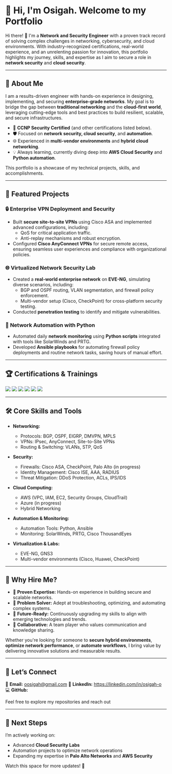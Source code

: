# 🚀 Hi, I'm Osigah. Welcome to my Portfolio

Hi there! 👋 I'm a **Network and Security Engineer** with a proven track record of solving complex challenges in networking, cybersecurity, and cloud environments. With industry-recognized certifications, real-world experience, and an unrelenting passion for innovation, this portfolio highlights my journey, skills, and expertise as I aim to secure a role in **network security** and **cloud security**.  

---

## 🎯 **About Me**  

I am a results-driven engineer with hands-on experience in designing, implementing, and securing **enterprise-grade networks**. My goal is to bridge the gap between **traditional networking** and the **cloud-first world**, leveraging cutting-edge tools and best practices to build resilient, scalable, and secure infrastructures.  

- 🌟 **CCNP Security Certified** (and other certifications listed below).  
- 🛡️ Focused on **network security, cloud security**, and **automation**.  
- 🌐 Experienced in **multi-vendor environments** and **hybrid cloud networking**.  
- 💡 Always learning, currently diving deep into **AWS Cloud Security** and **Python automation**.  

This portfolio is a showcase of my technical projects, skills, and accomplishments.  

---

## 📂 **Featured Projects**  

### 🔒 **Enterprise VPN Deployment and Security**  
- Built **secure site-to-site VPNs** using Cisco ASA and implemented advanced configurations, including:  
  - QoS for critical application traffic.  
  - Anti-replay mechanisms and robust encryption.  
- Configured **Cisco AnyConnect VPNs** for secure remote access, ensuring seamless user experiences and compliance with organizational policies.  

### 🌐 **Virtualized Network Security Lab**  
- Created a **real-world enterprise network** on **EVE-NG**, simulating diverse scenarios, including:  
  - BGP and OSPF routing, VLAN segmentation, and firewall policy enforcement.  
  - Multi-vendor setup (Cisco, CheckPoint) for cross-platform security testing.  
- Conducted **penetration testing** to identify and mitigate vulnerabilities.  

### 🤖 **Network Automation with Python**  
- Automated daily **network monitoring** using **Python scripts** integrated with tools like SolarWinds and PRTG.  
- Developed **Ansible playbooks** for automating firewall policy deployments and routine network tasks, saving hours of manual effort.  

---

## 🏆 **Certifications & Trainings**

<div>

<img src="https://img.shields.io/badge/-CCNP%20Security-005FCC?&style=for-the-badge&logo=Cisco&logoColor=white" />

<img src="https://img.shields.io/badge/-SCOR%20(350--701)-005FCC?&style=for-the-badge&logo=Cisco&logoColor=white" />

<img src="https://img.shields.io/badge/-SVPN%20(300--730)-005FCC?&style=for-the-badge&logo=Cisco&logoColor=white" />

<img src="https://img.shields.io/badge/-CCNA-005FCC?&style=for-the-badge&logo=Cisco&logoColor=white" />

<img src="https://img.shields.io/badge/-Udacity%20Data%20Analyst%20Nanodegree-02B3E4?&style=for-the-badge&logo=Udacity&logoColor=white" />

<img src="https://img.shields.io/badge/-AWS%20Security%20Engineering%20Training-FF9900?&style=for-the-badge&logo=Amazon%20AWS&logoColor=white" />

</div>

---

## 🛠️ **Core Skills and Tools**  

- **Networking:**  
  - Protocols: BGP, OSPF, EIGRP, DMVPN, MPLS  
  - VPNs: IPsec, AnyConnect, Site-to-Site VPNs  
  - Routing & Switching: VLANs, STP, QoS  

- **Security:**  
  - Firewalls: Cisco ASA, CheckPoint, Palo Alto (in progress)  
  - Identity Management: Cisco ISE, AAA, RADIUS  
  - Threat Mitigation: DDoS Protection, ACLs, IPS/IDS  

- **Cloud Computing:**  
  - AWS (VPC, IAM, EC2, Security Groups, CloudTrail)  
  - Azure (in progress)  
  - Hybrid Networking  

- **Automation & Monitoring:**  
  - Automation Tools: Python, Ansible  
  - Monitoring: SolarWinds, PRTG, Cisco ThousandEyes  

- **Virtualization & Labs:**  
  - EVE-NG, GNS3  
  - Multi-vendor environments (Cisco, Huawei, CheckPoint)  

---

## 🌟 **Why Hire Me?**  

- 💼 **Proven Expertise:** Hands-on experience in building secure and scalable networks.  
- 🔧 **Problem Solver:** Adept at troubleshooting, optimizing, and automating complex systems.  
- 🚀 **Future-Ready:** Continuously upgrading my skills to align with emerging technologies and trends.  
- 🤝 **Collaborative:** A team player who values communication and knowledge sharing.  

Whether you're looking for someone to **secure hybrid environments**, **optimize network performance**, or **automate workflows**, I bring value by delivering innovative solutions and measurable results.  

---

## 🤝 **Let’s Connect**  

📧 **Email:** oosigah@gmail.com
💼 **LinkedIn:** https://linkedin.com/in/osigah-o 
💻 **GitHub:**   

Feel free to explore my repositories and reach out  

---

## 📌 **Next Steps**  

I’m actively working on:  
- Advanced **Cloud Security Labs**  
- Automation projects to optimize network operations  
- Expanding my expertise in **Palo Alto Networks** and **AWS Security**  

Watch this space for more updates! 🚀  


